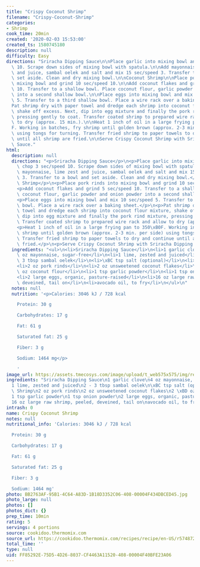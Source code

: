 ```yaml
---
title: "Crispy Coconut Shrimp"
filename: "Crispy-Coconut-Shrimp"
categories:
- Shrimp
cook_time: 20min
created: '2020-02-03 15:53:00'
created_ts: 1580745180
description: null
difficulty: Easy
directions: "Sriracha Dipping Sauce\n\nPlace garlic into mixing bowl and chop 3 sec/speed\
  \ 10. Scrape down sides of mixing bowl with spatula.\n\nAdd mayonnaise, lime zest\
  \ and juice, sambal oelek and salt and mix 15 sec/speed 3. Transfer to a bowl and\
  \ set aside. Clean and dry mixing bowl.\n\nCoconut Shrimp\n\nPlace pork rinds into\
  \ mixing bowl and grind 10 sec/speed 10.\n\nAdd coconut flakes and grind 5 sec/speed\
  \ 10. Transfer to a shallow bowl. Place coconut flour, garlic powder and onion powder\
  \ into a second shallow bowl.\n\nPlace eggs into mixing bowl and mix 10 sec/speed\
  \ 5. Transfer to a third shallow bowl. Place a wire rack over a baking sheet.\n\n\
  Pat shrimp dry with paper towel and dredge each shrimp into coconut flour mixture,\
  \ shake off excess. Next, dip into egg mixture and finally the pork rind mixture,\
  \ pressing gently to coat. Transfer coated shrimp to prepared wire rack and allow\
  \ to dry (approx. 15 min.).\n\nHeat 1 inch of oil in a large frying pan to 350\xB0\
  F. Working in batches, fry shrimp until golden brown (approx. 2-3 min. per side)\
  \ using tongs for turning. Transfer fried shrimp to paper towels to dry and continue\
  \ until all shrimp are fried.\n\nServe Crispy Coconut Shrimp with Sriracha Dipping\
  \ Sauce."
html:
  description: null
  directions: "<p>Sriracha Dipping Sauce</p>\n<p>Place garlic into mixing bowl and\
    \ chop 3 sec/speed 10. Scrape down sides of mixing bowl with spatula.</p>\n<p>Add\
    \ mayonnaise, lime zest and juice, sambal oelek and salt and mix 15 sec/speed\
    \ 3. Transfer to a bowl and set aside. Clean and dry mixing bowl.</p>\n<p>Coconut\
    \ Shrimp</p>\n<p>Place pork rinds into mixing bowl and grind 10 sec/speed 10.</p>\n\
    <p>Add coconut flakes and grind 5 sec/speed 10. Transfer to a shallow bowl. Place\
    \ coconut flour, garlic powder and onion powder into a second shallow bowl.</p>\n\
    <p>Place eggs into mixing bowl and mix 10 sec/speed 5. Transfer to a third shallow\
    \ bowl. Place a wire rack over a baking sheet.</p>\n<p>Pat shrimp dry with paper\
    \ towel and dredge each shrimp into coconut flour mixture, shake off excess. Next,\
    \ dip into egg mixture and finally the pork rind mixture, pressing gently to coat.\
    \ Transfer coated shrimp to prepared wire rack and allow to dry (approx. 15 min.).</p>\n\
    <p>Heat 1 inch of oil in a large frying pan to 350\xB0F. Working in batches, fry\
    \ shrimp until golden brown (approx. 2-3 min. per side) using tongs for turning.\
    \ Transfer fried shrimp to paper towels to dry and continue until all shrimp are\
    \ fried.</p>\n<p>Serve Crispy Coconut Shrimp with Sriracha Dipping Sauce.</p>\n"
  ingredients: "<ul>\n<li>Sriracha Dipping Sauce</li>\n<li>1 garlic clove</li>\n<li>4\
    \ oz mayonnaise, sugar-free</li>\n<li>1 lime, zested and juiced</li>\n<li>2 -\
    \ 3 tbsp sambal oelek</li>\n<li>\xBC tsp salt (optional)</li>\n<li>Coconut Shrimp</li>\n\
    <li>2 oz pork rinds</li>\n<li>2 oz unsweetened coconut flakes</li>\n<li>2 \xBD\
    \ oz coconut flour</li>\n<li>1 tsp garlic powder</li>\n<li>1 tsp onion powder</li>\n\
    <li>2 large eggs, organic, pasture-raised</li>\n<li>16 oz large raw shrimp, peeled,\
    \ deveined, tail on</li>\n<li>avocado oil, to fry</li>\n</ul>\n"
  notes: null
  nutrition: '<p>Calories: 3046 kJ / 728 kcal

    Protein: 30 g

    Carbohydrates: 17 g

    Fat: 61 g

    Saturated fat: 25 g

    Fiber: 3 g

    Sodium: 1464 mg</p>

    '
image_url: https://assets.tmecosys.com/image/upload/t_web575x575/img/recipe/ras/Assets/DE9329BD-FEE1-4DE7-B8B3-1208CE710B36/Derivates/f1d1f1e5-6e6b-4b61-92d9-c9f3280acdb3.jpg
ingredients: "Sriracha Dipping Sauce\n1 garlic clove\n4 oz mayonnaise, sugar-free\n\
  1 lime, zested and juiced\n2 - 3 tbsp sambal oelek\n\xBC tsp salt (optional)\nCoconut\
  \ Shrimp\n2 oz pork rinds\n2 oz unsweetened coconut flakes\n2 \xBD oz coconut flour\n\
  1 tsp garlic powder\n1 tsp onion powder\n2 large eggs, organic, pasture-raised\n\
  16 oz large raw shrimp, peeled, deveined, tail on\navocado oil, to fry"
intrash: 0
name: Crispy Coconut Shrimp
notes: null
nutritional_info: 'Calories: 3046 kJ / 728 kcal

  Protein: 30 g

  Carbohydrates: 17 g

  Fat: 61 g

  Saturated fat: 25 g

  Fiber: 3 g

  Sodium: 1464 mg'
photo: BB2763AF-95B1-4C64-A83D-1B18D3352C06-408-00004F434DBCED45.jpg
photo_large: null
photos: []
photos_dict: {}
prep_time: 10min
rating: 5
servings: 4 portions
source: cookidoo.thermomix.com
source_url: https://cookidoo.thermomix.com/recipes/recipe/en-US/r574872
total_time: ''
type: null
uid: FF85292E-75D5-4D26-8037-CF4463A11520-408-00004F40BFE23A06
---
```

